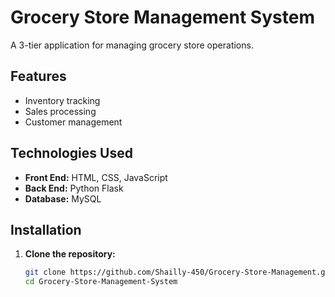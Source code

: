 # Grocery Store Management System

A 3-tier application for managing grocery store operations.

## Features

- Inventory tracking
- Sales processing
- Customer management

## Technologies Used

- **Front End:** HTML, CSS, JavaScript
- **Back End:** Python Flask
- **Database:** MySQL

## Installation

1. **Clone the repository:**

   ```bash
   git clone https://github.com/Shailly-450/Grocery-Store-Management.git
   cd Grocery-Store-Management-System

